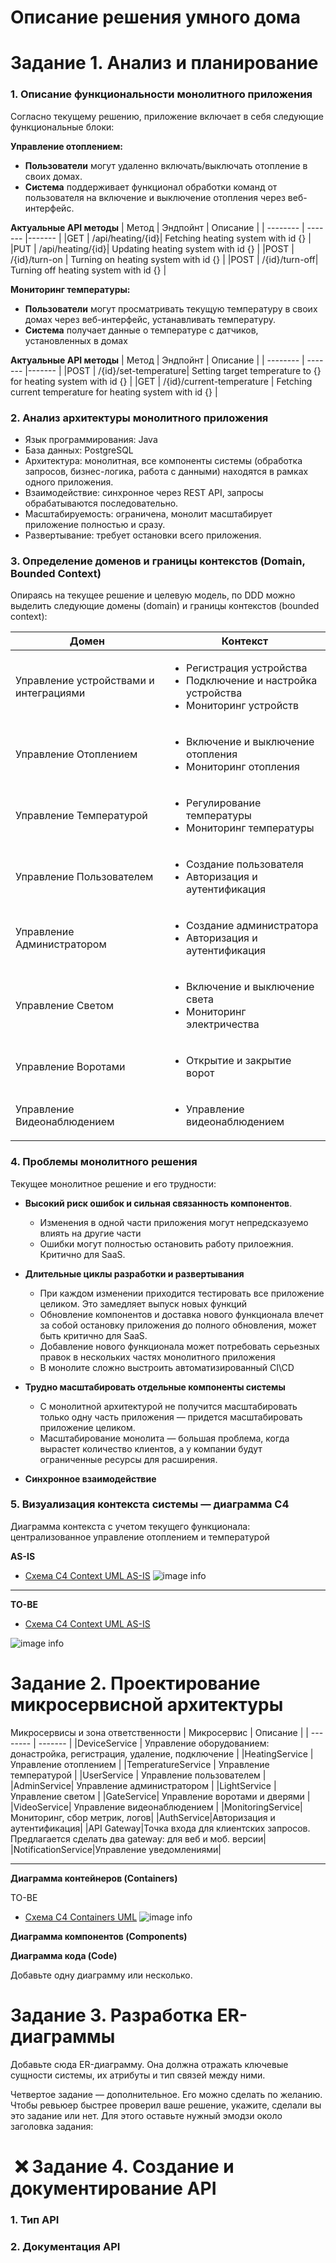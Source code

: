 # Описание решения умного дома


# Задание 1. Анализ и планирование

### 1. Описание функциональности монолитного приложения

Согласно текущему решению, приложение включает в себя следующие функциональные блоки:

**Управление отоплением:**

- **Пользователи** могут удаленно включать/выключать отопление в своих домах.
- **Система** поддерживает функционал обработки команд от пользователя на включение и выключение отопления через веб-интерфейс.

**Актуальные API методы**
| Метод    | Эндпойнт | Описание |
| -------- | -------  |-------  |
|GET | /api/heating/{id}| Fetching heating system with id {} |
|PUT | /api/heating/{id}| Updating heating system with id {} |
|POST | /{id}/turn-on | Turning on heating system with id {} |
|POST | /{id}/turn-off| Turning off heating system with id {} |


**Мониторинг температуры:**

- **Пользователи** могут просматривать текущую температуру в своих домах через веб-интерфейс, устанавливать температуру.
- **Система** получает данные о температуре с датчиков, установленных в домах

**Актуальные API методы**
| Метод    | Эндпойнт | Описание |
| -------- | -------  |-------  |
|POST | /{id}/set-temperature| Setting target temperature to {} for heating system with id {} |
|GET | /{id}/current-temperature | Fetching current temperature for heating system with id {} |


### 2. Анализ архитектуры монолитного приложения

* Язык программирования: Java
* База данных: PostgreSQL
* Архитектура: монолитная, все компоненты системы (обработка запросов, бизнес-логика, работа с данными) находятся в рамках одного приложения.
* Взаимодействие: синхронное через REST API, запросы обрабатываются последовательно.
* Масштабируемость: ограничена, монолит масштабирует приложение полностью и сразу.
* Развертывание: требует остановки всего приложения.


### 3. Определение доменов и границы контекстов (Domain, Bounded Context)

Опираясь на текущее решение и целевую модель, по DDD можно выделить следующие домены (domain) и границы контекстов (bounded context):

| Домен    | Контекст |
| -------- | -------  |
| Управление устройствами и интеграциями  | <ul><li>Регистрация устройства</li><li>Подключение и настройка устройства</li><li>Мониторинг устройств</li></ul>   |
| Управление Отоплением | <ul><li>Включение и выключение отопления</li><li>Мониторинг отопления</li></ul>    |
| Управление Температурой  |  <ul><li>Регулирование температуры</li><li>Мониторинг температуры</li></ul>    |
| Управление Пользователем |  <ul><li>Создание пользователя</li><li>Авторизация и аутентификация</li></ul>  |
| Управление Администратором |  <ul><li>Создание администратора</li><li>Авторизация и аутентификация</li></ul>  |
| Управление Светом  |  <ul><li>Включение и выключение света</li><li>Мониторинг электричества</li></ul>    |
| Управление Воротами  |  <ul><li>Открытие и закрытие ворот</li></ul>    |
| Управление Видеонаблюдением  |  <ul><li>Управление видеонаблюдением</li></ul>    |


### **4. Проблемы монолитного решения**
Текущее монолитное решение и его трудности: 

* **Высокий риск ошибок и сильная связанность компонентов**.
    - Изменения в одной части приложения могут непредсказуемо влиять на другие части
    - Ошибки могут полностью остановить работу прилоежния. Критично для SaaS.

* **Длительные циклы разработки и развертывания**
    - При каждом изменении приходится тестировать все приложение целиком. Это замедляет выпуск новых функций
    - Обновление компонентов и доставка нового функционала влечет за собой остановку приложения до полного обновления, может быть критично для SaaS.
    - Добавление нового функционала может потребовать серьезных правок в нескольких частях монолитного приложения
    - В монолите сложно выстроить автоматизированный CI\CD

* **Трудно масштабировать отдельные компоненты системы**
    - С монолитной архитектурой не получится масштабировать только одну часть приложения — придется масштабировать приложение целиком.
    - Масштабирование монолита — большая проблема, когда вырастет количество клиентов, а у компании будут ограниченные ресурсы для расширения.

* **Синхронное взаимодействие**


### 5. Визуализация контекста системы — диаграмма С4

Диаграмма контекста с учетом текущего функционала: централизованное управление отоплением и температурой


**AS-IS**
* [Схема C4 Context UML AS-IS](./diagrams/Context/C4_Context_Smarthome_AS-IS.puml)
![image info](./diagrams/Context/C4_Context_Smarthome_AS-IS.svg)
---
**TO-BE**
* [Схема C4 Context UML AS-IS](./diagrams/Context/C4_Context_Smarthome_TO-BE.puml)

![image info](./diagrams/Context/C4_Context_Smarthome_TO-BE.svg)



# Задание 2. Проектирование микросервисной архитектуры

Микросервисы и зона ответственности 
| Микросервис    | Описание |
| -------- | -------  |
|DeviceService | Управление оборудованием: донастройка, регистрация, удаление, подключение  |
|HeatingService | Управление отоплением |
|TemperatureService | Управление температурой |
|UserService | Управление пользователем |
|AdminService| Управление администратором |
|LightService | Управление светом |
|GateService| Управление воротами и дверями |
|VideoService| Управление видеонаблюдением |
|MonitoringService|Мониторинг, сбор метрик, логов|
|AuthService|Авторизация и аутентификация|
|API Gateway|Точка входа для клиентских запросов. Предлагается сделать два gateway: для веб и моб. версии|
|NotificationService|Управление уведомлениями|

----- 

**Диаграмма контейнеров (Containers)**

TO-BE
* [Схема C4 Containers UML](./diagrams/Container/C4_Container_Smarthome.puml)
![image info](./diagrams/Container/C4_Container_Smarthome.svg)


**Диаграмма компонентов (Components)**




**Диаграмма кода (Code)**

Добавьте одну диаграмму или несколько.

# Задание 3. Разработка ER-диаграммы

Добавьте сюда ER-диаграмму. Она должна отражать ключевые сущности системы, их атрибуты и тип связей между ними.

Четвертое задание — дополнительное. Его можно сделать по желанию. Чтобы ревьюер быстрее проверил ваше решение, укажите, сделали вы это задание или нет. Для этого оставьте нужный эмодзи около заголовка задания:



#  ❌ Задание 4. Создание и документирование API
### 1. Тип API
### 2. Документация API